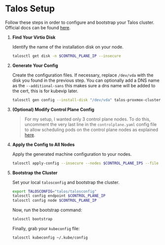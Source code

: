 # Talos Setup

Follow these steps in order to configure and bootstrap your Talos cluster. Official docs can be found [here](https://www.talos.dev/v1.11/talos-guides/install/virtualized-platforms/proxmox/).

1.  **Find Your Virtio Disk**

    Identify the name of the installation disk on your node.

    ```bash
    talosctl get disk -n $CONTROL_PLANE_IP --insecure
    ```

2.  **Generate Your Config**

    Create the configuration files. If necessary, replace `/dev/vda` with the disk you found in the previous step. You can optionally add a DNS name as the `--additional-sans` this makes sure a dns name will be added to the cert, this is for kubevip later.

    ```bash
    talosctl gen config --install-disk "/dev/vda" talos-proxmox-cluster https://$CONTROL_PLANE_IP:6443 --additional-sans $CLUSTER_DNS --output talos --install-image factory.talos.dev/installer/ce4c980550dd2ab1b17bbf2b08801c7eb59418eafe8f279833297925d67c7515:v1.11.0
    ```

3.  **(Optional) Modify Control Plane Config**

    > For my setup, I wanted only 3 control plane nodes.
    > To do this, uncomment the very last line in the `controlplane.yaml` config file to allow scheduling pods on the control plane nodes as explained [here](https://www.talos.dev/v1.11/talos-guides/howto/workers-on-controlplane/).

4.  **Apply the Config to All Nodes**

    Apply the generated machine configuration to your nodes.

    ```bash
    talosctl apply-config --insecure --nodes $CONTROL_PLANE_IPS --file talos/controlplane.yaml
    ```

5.  **Bootstrap the Cluster**

    Set your local `talosconfig` and bootstrap the cluster.

    ```bash
    export TALOSCONFIG="talos/talosconfig"
    talosctl config endpoint $CONTROL_PLANE_IP
    talosctl config node $CONTROL_PLANE_IP
    ```

    Now, run the bootstrap command:

    ```bash
    talosctl bootstrap
    ```

    Finally, grab your `kubeconfig` file:

    ```bash
    talosctl kubeconfig ~/.kube/config
    ```
